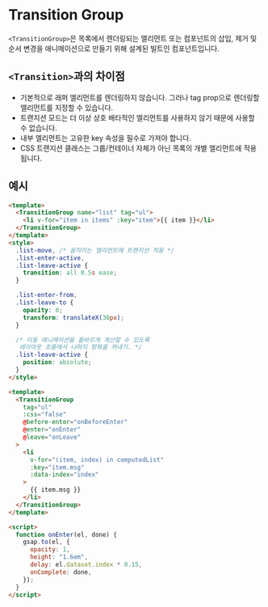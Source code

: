 # Transition Group

`<TransitionGroup>`은 목록에서 렌더링되는 엘리먼트 또는 컴포넌트의 삽입, 제거 및 순서 변경을 애니메이션으로 만들기 위해 설계된 빌트인 컴포넌트입니다.

## `<Transition>`과의 차이점

- 기본적으로 래퍼 엘리먼트를 렌더링하지 않습니다. 그러나 tag prop으로 렌더링할 엘리먼트를 지정할 수 있습니다.
- 트랜지션 모드는 더 이상 상호 배타적인 엘리먼트를 사용하지 않기 때문에 사용할 수 없습니다.
- 내부 엘리먼트는 고유한 key 속성을 필수로 가져야 합니다.
- CSS 트랜지션 클래스는 그룹/컨테이너 자체가 아닌 목록의 개별 엘리먼트에 적용됩니다.

## 예시

```html
<template>
  <TransitionGroup name="list" tag="ul">
    <li v-for="item in items" :key="item">{{ item }}</li>
  </TransitionGroup>
</template>
<style>
  .list-move, /* 움직이는 엘리먼트에 트랜지션 적용 */
  .list-enter-active,
  .list-leave-active {
    transition: all 0.5s ease;
  }

  .list-enter-from,
  .list-leave-to {
    opacity: 0;
    transform: translateX(30px);
  }

  /* 이동 애니메이션을 올바르게 계산할 수 있도록
   레이아웃 흐름에서 나머지 항목을 꺼내기. */
  .list-leave-active {
    position: absolute;
  }
</style>
```

```html
<template>
  <TransitionGroup
    tag="ul"
    :css="false"
    @before-enter="onBeforeEnter"
    @enter="onEnter"
    @leave="onLeave"
  >
    <li
      v-for="(item, index) in computedList"
      :key="item.msg"
      :data-index="index"
    >
      {{ item.msg }}
    </li>
  </TransitionGroup>
</template>

<script>
  function onEnter(el, done) {
    gsap.to(el, {
      opacity: 1,
      height: "1.6em",
      delay: el.dataset.index * 0.15,
      onComplete: done,
    });
  }
</script>
```
